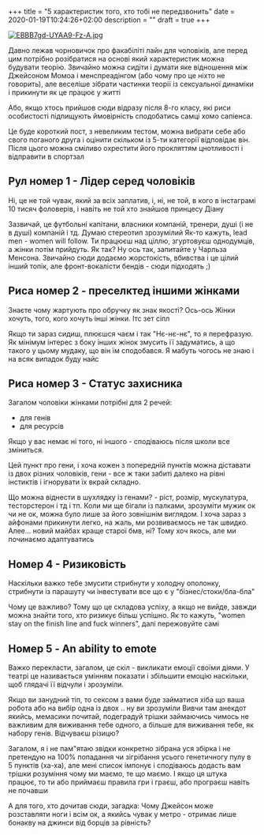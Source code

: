 +++
title = "5 характеристик того, хто тобі не передзвонить"
date = 2020-01-19T10:24:26+02:00
description = ""
draft = true
+++

[![EBBB7gd-UYAA9-Fz-A.jpg](https://i.postimg.cc/rmBtpf4V/EBBB7gd-UYAA9-Fz-A.jpg)](https://postimg.cc/mzSrXNVJ)

Давно лежав чорновичок про факабіліті лайн для чоловіків, але перед цим потрібно розібратися на основі який характеристик можна будувати теорію.
Звичайно можна сидіти і думати яке відношення між Джейсоном Момоа і менспреадінгом (або чому про це ніхто не говорить), але веселіше зібрати частинки теорії із сексуальної динаміки і прикинути як це працює у житті

Або, якщо хтось прийшов сюди відразу після 8-го класу, які риси особистості підпищують ймовірність сподобатись самці хомо сапіенса. 

Це буде короткий пост, з невеликим тестом, можна вибрати себе або свого поганого друга і оцінити скільком із 5-ти категорії відповідає він. Після цього можна сміливо охрестити його прокляттям цнотливості і відправити в спортзал


## Рул номер 1 - Лідер серед чоловіків

Ні, це не той чувак, який за всіх заплатив, і, ні, не той, в кого в інстаграмі 10 тисяч фоловерів, і навіть не той хто знайшов принцесу Діану

Зазвичай, це футбольні капітани, власники компаній, тренери, душі (і не в душі) компаній і тд. Думаю стереотип зрозумілий
Як-то кажуть, lead men - women will follow. Ти працюєш над ціллю, згуртовуєш однодумців, а жінки потім прийдуть. 
Як так? Ну ось так, запитайте у Чарльза Менсона. Звичайно сюди додаємо жорстокість, вбивства і це цілий інший топік, але фронт-вокалісти бендів - сюди підходять ;)

## Риса номер 2 - преселктед іншими жінками

Знаєте чому жартують про обручку як знак якості? Ось-ось
Жінки хочуть, того, кого хочуть інші жінки. Ітс зет сіпл 

Якщо ти зараз сидиш, плюєшся чаєм і так "Нє-нє-нє", то я перефразую. Як мінімум інтерес з боку інших жінок змусить її задуматись, а що такого у цьому мудаку, що він їм сподобався. Я мабуть чогось не знаю і на всяк випадок буду найс


## Риса номер 3 - Статус захисника

Загалом чоловіки жінками потрібні для 2 речей: 
- для генів
- для ресурсів

Якщо у вас немає ні того, ні іншого - сподіваюсь після школи все зміниться.

Цей пункт про гени, і хоча кожен з попередній пунктів можна діставати із двох різних чоловіків, гени - все ж таки забиті далеко на рівні інстиктів і ігнорувати їх вкрай складно.

Що можна віднести в шухлядку із генами? - ріст, розмір, мускулатура, тесторстерон і тд і тп.
Коли ми ще бігали із палками, зрозуміти мужик ок чи не ок, можна було лише за його зовнішнім виглядом. І хоча зараз з айфонами прикинути легко, на жаль, ми розвиваємось не так швидко. 
Алее... новий майбах краще старої бмв, ні? Тому хоч якось, але ми починаємо адаптуватись

## Номер 4 - Ризиковість

Наскільки важко тебе змусити стрибнути у холодну ополонку, стрибнути із парашуту чи інвестувати все що є у "бізнес/стоки/бла-бла"

Чому це важливо? Тому що це складова успіху, а якщо не вийде, завжди можна знайти того, хто ризикує більш успішно. Як то кажуть, "women stay on the finish line and fuck winners", далі пережовуйте самі


## Номер 5 - An ability to emote

Важко перекласти, загалом, це скіл - викликати емоції своїми діями. У театрі це називається умінням показати і збільшити емоцію наскільки, щоб глядачі її відчули і зрозуміли.

Якщо ви занудний тіп, то сексом з вами буде займатися хіба що ваша робота або на вибір одна із двох .. ну ви зрозуміли
Вивчи там анекдот якийсь, мемасики почитай, подеградуй трішки займаючись чимось не важливим для виживання тебе одного, а більше для виживання тебе, як набору генів. Відчуваєш різицю? 


Загалом, я і не пам"ятаю звідки конкретно зібрана уся збірка і не претендую на 100% попадання чи зігрібання усього генетичногу пулу в 5 пунктів (ха-ха), але мені список імпонує і сподіваюсь додасть вам трішки розуміння чому ми маємо, те що маємо. 
І якщо ця штука працює, то ти або приймаєш правила гри і граєш, або програєш навіть не почавши

А для того, хто дочитав сюди, загадка: 
Чому Джейсон може розставляти ноги і всім ок, а якийсь чувак у метро - отримає лише бонакву на джинси від борців за рівність?






